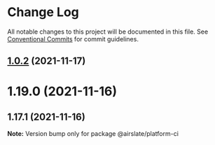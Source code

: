# Change Log

All notable changes to this project will be documented in this file.
See [Conventional Commits](https://conventionalcommits.org) for commit guidelines.

## [1.0.2](https://github.com/maksym-leichenko/front-platform-repo-b/compare/v1.0.1...v1.0.2) (2021-11-17)



# 1.19.0 (2021-11-16)



## 1.17.1 (2021-11-16)

**Note:** Version bump only for package @airslate/platform-ci
